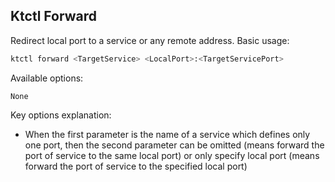 Ktctl Forward
---

Redirect local port to a service or any remote address. Basic usage:

```bash
ktctl forward <TargetService> <LocalPort>:<TargetServicePort>
```

Available options:

```
None
```

Key options explanation:

- When the first parameter is the name of a service which defines only one port, then the second parameter can be omitted (means forward the port of service to the same local port) or only specify local port (means forward the port of service to the specified local port)
